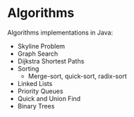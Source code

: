 # Algorithms

Algorithms implementations in Java:

- Skyline Problem
- Graph Search
- Dijkstra Shortest Paths
- Sorting
  - Merge-sort, quick-sort, radix-sort
- Linked Lists
- Priority Queues
- Quick and Union Find
- Binary Trees
